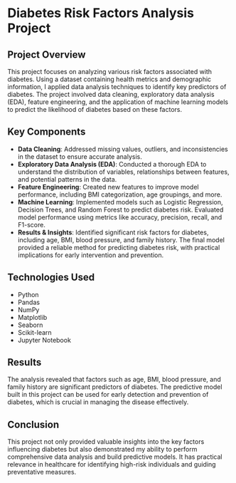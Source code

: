 # Diabetes Risk Factors Analysis Project

## Project Overview
This project focuses on analyzing various risk factors associated with diabetes. Using a dataset containing health metrics and demographic information, I applied data analysis techniques to identify key predictors of diabetes. The project involved data cleaning, exploratory data analysis (EDA), feature engineering, and the application of machine learning models to predict the likelihood of diabetes based on these factors.

## Key Components
- **Data Cleaning**: Addressed missing values, outliers, and inconsistencies in the dataset to ensure accurate analysis.
- **Exploratory Data Analysis (EDA)**: Conducted a thorough EDA to understand the distribution of variables, relationships between features, and potential patterns in the data.
- **Feature Engineering**: Created new features to improve model performance, including BMI categorization, age groupings, and more.
- **Machine Learning**: Implemented models such as Logistic Regression, Decision Trees, and Random Forest to predict diabetes risk. Evaluated model performance using metrics like accuracy, precision, recall, and F1-score.
- **Results & Insights**: Identified significant risk factors for diabetes, including age, BMI, blood pressure, and family history. The final model provided a reliable method for predicting diabetes risk, with practical implications for early intervention and prevention.

## Technologies Used
- Python
- Pandas
- NumPy
- Matplotlib
- Seaborn
- Scikit-learn
- Jupyter Notebook

## Results
The analysis revealed that factors such as age, BMI, blood pressure, and family history are significant predictors of diabetes. The predictive model built in this project can be used for early detection and prevention of diabetes, which is crucial in managing the disease effectively.

## Conclusion
This project not only provided valuable insights into the key factors influencing diabetes but also demonstrated my ability to perform comprehensive data analysis and build predictive models. It has practical relevance in healthcare for identifying high-risk individuals and guiding preventative measures.


